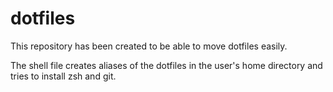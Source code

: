 # dotfiles

This repository has been created to be able to move dotfiles easily.

The shell file creates aliases of the dotfiles in the user's home directory and tries to install zsh and git.
